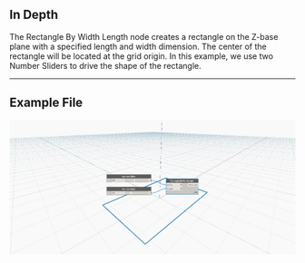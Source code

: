 ## In Depth
The Rectangle By Width Length node creates a rectangle on the Z-base plane with a specified length and width dimension. The center of the rectangle will be located at the grid origin. In this example, we use two Number Sliders to drive the shape of the rectangle. 
___
## Example File

![ByWidthLength (width, length)](./Autodesk.DesignScript.Geometry.Rectangle.ByWidthLength(width,%20length)_img.jpg)

